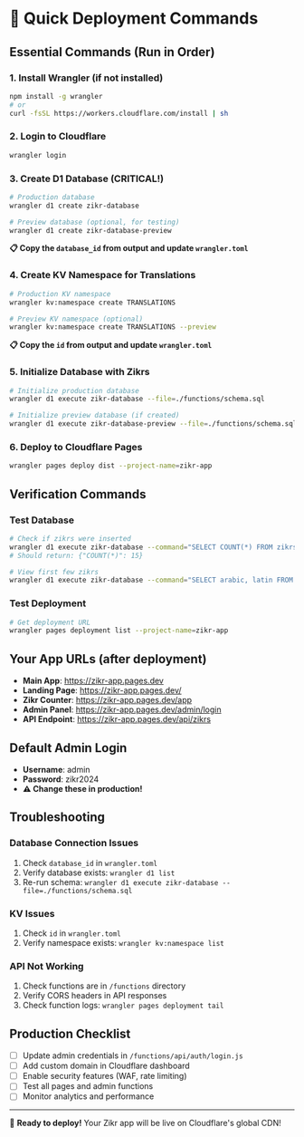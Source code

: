 # 🚀 Quick Deployment Commands

## Essential Commands (Run in Order)

### 1. Install Wrangler (if not installed)
```bash
npm install -g wrangler
# or
curl -fsSL https://workers.cloudflare.com/install | sh
```

### 2. Login to Cloudflare
```bash
wrangler login
```

### 3. Create D1 Database (CRITICAL!)
```bash
# Production database
wrangler d1 create zikr-database

# Preview database (optional, for testing)
wrangler d1 create zikr-database-preview
```
**📋 Copy the `database_id` from output and update `wrangler.toml`**

### 4. Create KV Namespace for Translations
```bash
# Production KV namespace
wrangler kv:namespace create TRANSLATIONS

# Preview KV namespace (optional)
wrangler kv:namespace create TRANSLATIONS --preview
```
**📋 Copy the `id` from output and update `wrangler.toml`**

### 5. Initialize Database with Zikrs
```bash
# Initialize production database
wrangler d1 execute zikr-database --file=./functions/schema.sql

# Initialize preview database (if created)
wrangler d1 execute zikr-database-preview --file=./functions/schema.sql
```

### 6. Deploy to Cloudflare Pages
```bash
wrangler pages deploy dist --project-name=zikr-app
```

## Verification Commands

### Test Database
```bash
# Check if zikrs were inserted
wrangler d1 execute zikr-database --command="SELECT COUNT(*) FROM zikrs;"
# Should return: {"COUNT(*)": 15}

# View first few zikrs
wrangler d1 execute zikr-database --command="SELECT arabic, latin FROM zikrs LIMIT 3;"
```

### Test Deployment
```bash
# Get deployment URL
wrangler pages deployment list --project-name=zikr-app
```

## Your App URLs (after deployment)
- **Main App**: https://zikr-app.pages.dev
- **Landing Page**: https://zikr-app.pages.dev/
- **Zikr Counter**: https://zikr-app.pages.dev/app
- **Admin Panel**: https://zikr-app.pages.dev/admin/login
- **API Endpoint**: https://zikr-app.pages.dev/api/zikrs

## Default Admin Login
- **Username**: admin
- **Password**: zikr2024
- **⚠️ Change these in production!**

## Troubleshooting

### Database Connection Issues
1. Check `database_id` in `wrangler.toml`
2. Verify database exists: `wrangler d1 list`
3. Re-run schema: `wrangler d1 execute zikr-database --file=./functions/schema.sql`

### KV Issues
1. Check `id` in `wrangler.toml`
2. Verify namespace exists: `wrangler kv:namespace list`

### API Not Working
1. Check functions are in `/functions` directory
2. Verify CORS headers in API responses
3. Check function logs: `wrangler pages deployment tail`

## Production Checklist
- [ ] Update admin credentials in `/functions/api/auth/login.js`
- [ ] Add custom domain in Cloudflare dashboard
- [ ] Enable security features (WAF, rate limiting)
- [ ] Test all pages and admin functions
- [ ] Monitor analytics and performance

---
🎉 **Ready to deploy!** Your Zikr app will be live on Cloudflare's global CDN!